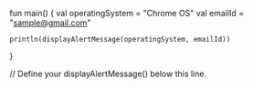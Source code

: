 fun main() {
    val operatingSystem = "Chrome OS"
    val emailId = "sample@gmail.com"

    println(displayAlertMessage(operatingSystem, emailId))
}

// Define your displayAlertMessage() below this line.
